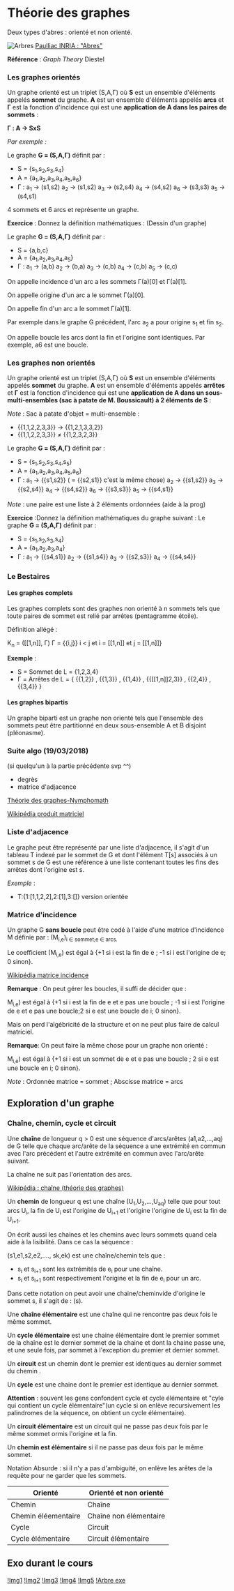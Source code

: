 # Théorie des graphes

Deux types d'abres : orienté et non orienté.

![Arbres](http://pauillac.inria.fr/~maranget/X/421/poly/poly051.png)
[Paulliac INRIA : "Abres"](http://pauillac.inria.fr/~maranget/X/421/poly/arbres.html)

**Référence** : *Graph Theory* Diestel
### Les graphes orientés

Un graphe orienté est un triplet (S,A,&Gamma;) où **S** est un ensemble d'éléments appelés **sommet** du graphe. **A** est un ensemble d'éléments appelés **arcs** et **&Gamma;** est la fonction d'incidence qui est une **application de A dans les paires de sommets** :

**&Gamma; : A &rarr; SxS**

*Par exemple :*

Le graphe **G = (S,A,&Gamma;)** définit par :
+ S = {s<sub>1</sub>,s<sub>2</sub>,s<sub>3</sub>,s<sub>4</sub>}
+ A = {a<sub>1</sub>,a<sub>2</sub>,a<sub>3</sub>,a<sub>4</sub>,a<sub>5</sub>,a<sub>6</sub>}
+ &Gamma; :
    a<sub>1</sub> &rarr; (s1,s2)
    a<sub>2</sub> &rarr; (s1,s2)
    a<sub>3</sub> &rarr; (s2,s4)
    a<sub>4</sub> &rarr; (s4,s2)
    a<sub>6</sub> &rarr; (s3,s3)
    a<sub>5</sub> &rarr; (s4,s1)

4 sommets et 6 arcs et représente un graphe.

**Exercice** : Donnez la définition mathématiques : (Dessin d'un graphe)

Le graphe **G = (S,A,&Gamma;)** définit par :
+ S = {a,b,c}
+ A = {a<sub>1</sub>,a<sub>2</sub>,a<sub>3</sub>,a<sub>4</sub>,a<sub>5</sub>}
+ &Gamma; :
    a<sub>1</sub> &rarr; (a,b)
    a<sub>2</sub> &rarr; (b,a)
    a<sub>3</sub> &rarr; (c,b)
    a<sub>4</sub> &rarr; (c,b)
    a<sub>5</sub> &rarr; (c,c)


On appelle incidence d'un arc a les sommets &Gamma;(a)[0] et &Gamma;(a)[1].

On appelle origine d'un arc a le sommet &Gamma;(a)[0].

On appelle fin d'un arc a le sommet &Gamma;(a)[1].

Par exemple dans le graphe G précédent, l'arc a<sub>2</sub> a pour origine s<sub>1</sub> et fin s<sub>2</sub>.

On appelle boucle les arcs dont la fin et l'origine sont identiques. Par exemple, a6 est une boucle.

### Les graphes non orientés

Un graphe orienté est un triplet (S,A,&Gamma;) où **S** est un ensemble d'éléments appelés **sommet** du graphe. **A** est un ensemble d'éléments appelés **arrêtes** et **&Gamma;** est la fonction d'incidence qui est une **application de A dans un sous-multi-ensembles (sac à patate de M. Boussicault) à 2 éléments de S** :

*Note* : Sac à patate d'objet = multi-ensemble :
+ {{1,1,2,2,3,3}} &rarr; {{1,2,1,3,3,2}}
+ {{1,1,2,2,3,3}} &ne; {{1,2,3,2,3}}

Le graphe **G = (S,A,&Gamma;)** définit par :
+ S = {s<sub>1</sub>,s<sub>2</sub>,s<sub>3</sub>,s<sub>4</sub>,s<sub>5</sub>}
+ A = {a<sub>1</sub>,a<sub>2</sub>,a<sub>3</sub>,a<sub>4</sub>,a<sub>5</sub>,a<sub>6</sub>}
+ &Gamma; :
    a<sub>1</sub> &rarr; {{s1,s2}} ( = {{s2,s1}} c'est la même chose)
    a<sub>2</sub> &rarr; {{s1,s2}}
    a<sub>3</sub> &rarr; {{s2,s4}}
    a<sub>4</sub> &rarr; {{s4,s2}}
    a<sub>6</sub> &rarr; {{s3,s3}}
    a<sub>5</sub> &rarr; {{s4,s1}}

*Note* : une paire est une liste à 2 éléments ordonnées (aide à la prog)

**Exercice** :Donnez la définition mathématiques du graphe suivant :
Le graphe **G = (S,A,&Gamma;)** définit par :
+ S = {s<sub>1</sub>,s<sub>2</sub>,s<sub>3</sub>,s<sub>4</sub>}
+ A = {a<sub>1</sub>,a<sub>2</sub>,a<sub>3</sub>,a<sub>4</sub>}
+ &Gamma; :
    a<sub>1</sub> &rarr; {{s4,s1}}
    a<sub>2</sub> &rarr; {{s1,s4}}
    a<sub>3</sub> &rarr; {{s2,s3}}
    a<sub>4</sub> &rarr; {{s4,s4}}

### Le Bestaires

#### Les graphes complets
Les graphes complets sont des graphes non orienté à n sommets tels que toute paires de sommet est relié par arrêtes (pentagramme étoile).

Définition allégé :

K<sub>n</sub> = (\[[1,n]], &Gamma;) &Gamma; = {{i,j}} i < j et i = \[[1,n]] et j = \[[1,n]]}

**Exemple** :

+ S = Sommet de L = {1,2,3,4}
+ &Gamma; = Arrêtes de L = { {{1,2}} , {{1,3}} , {{1,4}} , {{[[1,n]]2,3}} , {{2,4}} , {{3,4}} }

#### Les graphes bipartis
Un graphe biparti est un graphe non orienté tels que l'ensemble des sommets peut être partitionné en deux sous-ensemble A et B disjoint (pléonasme).

### Suite algo (19/03/2018)
(si quelqu'un à la partie précédente svp ^^)
+ degrès
+ matrice d'adjacence 

[Théorie des graphes-Nymphomath](https://www.apprendre-en-ligne.net/graphes/graphes.pdf)

[Wikipédia produit matriciel](https://fr.wikipedia.org/wiki/Matrice_d%27incidence)
### Liste d'adjacence

Le graphe peut être représenté par une liste d'adjacence, il s'agit d'un tableau T indexé par le sommet de G et dont l'élément T[s] associés à un sommet s de G est une référence à une liste contenant toutes les fins des arrêtes dont l'origine est s.

*Exemple* : 
+ T:{1:[1,1,2,2],2:[1],3:[]} version orientée

### Matrice d'incidence

Un graphe G **sans boucle** peut être codé à l'aide d'une matrice d'incidence M définie par : (M<sub>i,e</sub>)<sub>i &isin; sommet;e &isin; arcs.

Le coefficient (M<sub>i,e</sub>) est égal à {+1 si i est la fin de e ; -1 si i est l'origine de e; 0 sinon}.

[Wikipédia matrice incidence](https://fr.wikipedia.org/wiki/Matrice_d%27incidence)

**Remarque** : On peut gérer les boucles, il suffi de décider que :

M<sub>i,e</sub>) est égal à {+1 si i est la fin de e et e pas une boucle ; -1 si i est l'origine de e et e pas une boucle;2 si e est une boucle de i; 0 sinon}.

Mais on perd l'algébricité de la structure et on ne peut plus faire de calcul matriciel. 

**Remarque**: On peut faire la même chose pour un graphe non orienté : 

M<sub>i,e</sub>) est égal à {+1 si i est un sommet de e et e pas une boucle ; 2 si e est une boucle en i; 0 sinon}.

*Note* : Ordonnée matrice = sommet ; Abscisse matrice = arcs

## Exploration d'un graphe

### Chaîne, chemin, cycle et circuit

Une **chaîne** de longueur q > 0 est une séquence d'arcs/arêtes (a1,a2,...,aq) de G telle que chaque arc/arête de la séquence a une extrémité en commun avec l'arc précédent et l'autre extrémité en commun avec l'arc/arête suivant.

La chaîne ne suit pas l'orientation des arcs. 

[Wikipédia : chaîne (théorie des graphes)](https://fr.wikipedia.org/wiki/Cha%C3%AEne_(th%C3%A9orie_des_graphes))

Un **chemin** de longueur q est une chaîne (U<sub>1</sub>,U<sub>2</sub>,...,U<sub>aq</sub>) telle que pour tout arcs U<sub>i</sub>, la fin de U<sub>i</sub> est l'origine de U<sub>i+1</sub> et l'origine l'origine de U<sub>i</sub> est la fin de U<sub>i+1</sub>.

On écrit aussi les chaines et les chemins avec leurs sommets quand cela aide à la lisibilité. Dans ce cas la séquence :

(s1,e1,s2,e2,...., sk,ek) est une chaîne/chemin tels que :
+ s<sub>i</sub> et s<sub>i+1</sub> sont les extrémités de e<sub>i</sub> pour une chaîne.
+ s<sub>i</sub> et s<sub>i+1</sub> sont respectivement l'origine et la fin de e<sub>i</sub> pour un arc.

Dans cette notation on peut avoir une chaine/cheminvide d'origine le sommet s, il s'agit de : (s).

Une **chaîne élémentaire** est une chaîne qui ne rencontre pas deux fois le même sommet.

Un **cycle élémentaire** est une chaine élémentaire dont le premier sommet de la chaîne est le dernier sommet de la chaine et dont la chaine passe une, et une seule fois, par sommet à l'exception du premier et dernier sommet.

Un **circuit** est un chemin dont le premier est identiques au dernier sommet du chemin .

Un **cycle** est une chaine dont le premier est identique au dernier sommet.

**Attention** : souvent les gens confondent cycle et cycle élémentaire et "cyle qui contient un cycle élémentaire"(un cycle si on enlève recursivement les palindromes de la séquence, on obtient un cycle élémentaire).

Un **circuit élémentaire** est un circuit qui ne passe pas deux fois par le même sommet ormis l'origine et la fin.

Un **chemin est élémentaire** si il ne passe pas deux fois par le même sommet.

Notation Absurde : si il n'y a pas d'ambiguité, on enlève les arêtes de la requête pour ne garder que les sommets. 

| Orienté | Orienté et non orienté |
|---------|------------------------|
|Chemin | Chaîne|
|Chemin éléementaire | Chaîne non élémentaire|
|Cycle | Circuit|
|Cycle élémentaire | Circuit élémentaire|

## Exo durant le cours

[!Img1](1.jpg)
[!Img2](2.jpg)
[!Img3](3.jpg)
[!Img4](4.jpg)
[!Img5](5.jpg)
[!Arbre exe](arbreExe.jpg)
